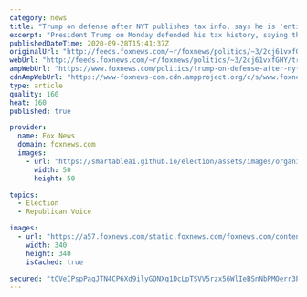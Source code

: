```yaml
---
category: news
title: "Trump on defense after NYT publishes tax info, says he is 'entitled' to credits 'like everyone else'"
excerpt: "President Trump on Monday defended his tax history, saying that he paid “millions of dollars” to the Internal Revenue Service, and touted his “impressive” financial statements and willingness to “give up” his presidential salary, in the wake of a new report that called into question what taxes, if any,"
publishedDateTime: 2020-09-28T15:41:37Z
originalUrl: "http://feeds.foxnews.com/~r/foxnews/politics/~3/2cj61vxfGHY/trump-on-defense-after-nyt-publishes-tax-info-says-he-is-entitled-to-credits-like-everyone-else"
webUrl: "http://feeds.foxnews.com/~r/foxnews/politics/~3/2cj61vxfGHY/trump-on-defense-after-nyt-publishes-tax-info-says-he-is-entitled-to-credits-like-everyone-else"
ampWebUrl: "https://www.foxnews.com/politics/trump-on-defense-after-nyt-publishes-tax-info-says-he-is-entitled-to-credits-like-everyone-else.amp"
cdnAmpWebUrl: "https://www-foxnews-com.cdn.ampproject.org/c/s/www.foxnews.com/politics/trump-on-defense-after-nyt-publishes-tax-info-says-he-is-entitled-to-credits-like-everyone-else.amp"
type: article
quality: 160
heat: 160
published: true

provider:
  name: Fox News
  domain: foxnews.com
  images:
    - url: "https://smartableai.github.io/election/assets/images/organizations/foxnews.com-50x50.jpg"
      width: 50
      height: 50

topics:
  - Election
  - Republican Voice

images:
  - url: "https://a57.foxnews.com/static.foxnews.com/foxnews.com/content/uploads/2020/06/340/340/bbd30841-brooke-singman-headshot.jpg?ve=1&tl=1"
    width: 340
    height: 340
    isCached: true

secured: "tCVeIPspPaqJTN4CP6Xd9ilyGONXq1DcLpTSVV5rzx56WlIeBSnNbPMOerr3PwrSbGOvb4ih/7lw8HhUIquM3YMyrNFWjyPEBj9xlXC97R7rptF1/lIEOjc1Dy75ExhKhcB4yYeEwI0lhQyPYmUgzeHI0Je6fXUpX0VcXoWZG4CEtDP/PX6Mu0KqCs2FuSGHV+lQxCsiur8A6hI5alZuQCzM1ITPZTlrMcmMdZsAUZK9CTO8RKXM2Y59EtNHkjD9YGbVHgYde4VR6C1NIKHOh4z8+ZBEi99Xz5vntxoVXqYIFVzfrIuvT4W2w9RIx09IpBQnCMwVV37hTdzpRWucc3rVJgGHetWKr9+Wv+rcbSI=;2iFH0h0633R7jGEK9Rv/IA=="
---
```


